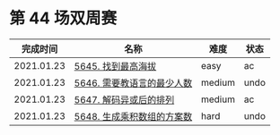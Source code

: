 # 第 44 场双周赛

**完成时间**|**名称**|**难度**|**状态**
------------|--------|--------|-------
2021.01.23|[5645. 找到最高海拔](./5645.%20找到最高海拔)|easy|ac
2021.01.23|[5646. 需要教语言的最少人数](./5645.%20需要教语言的最少人数)|medium|undo
2021.01.23|[5647. 解码异或后的排列](./5647.%20解码异或后的排列)|medium|ac
2021.01.23|[5648. 生成乘积数组的方案数](./5648.%20生成乘积数组的方案数)|hard|undo
